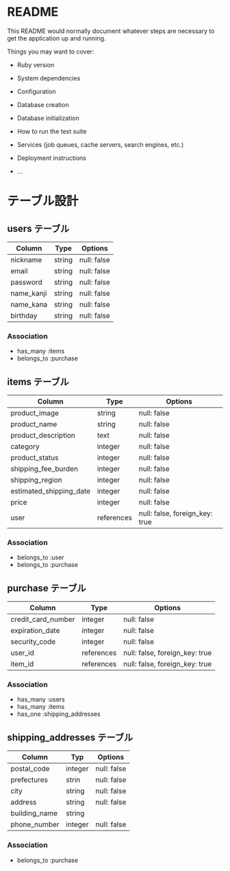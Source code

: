 # README

This README would normally document whatever steps are necessary to get the
application up and running.

Things you may want to cover:

* Ruby version

* System dependencies

* Configuration

* Database creation

* Database initialization

* How to run the test suite

* Services (job queues, cache servers, search engines, etc.)

* Deployment instructions

* ...

# テーブル設計

## users テーブル

| Column     | Type   | Options     |
| -----------| ------ | ----------- |
| nickname   | string | null: false |
| email      | string | null: false |
| password   | string | null: false |
| name_kanji | string | null: false |
| name_kana  | string | null: false |
| birthday   | string | null: false |

### Association

- has_many :items
- belongs_to :purchase

## items テーブル

| Column                  | Type       | Options                        |  
| ----------------------- | -----------| ------------------------------ |
| product_image           | string     | null: false                    |
| product_name            | string     | null: false                    |
| product_description     | text       | null: false                    |
| category                | integer    | null: false                    |
| product_status          | integer    | null: false                    |
| shipping_fee_burden     | integer    | null: false                    |
| shipping_region         | integer    | null: false                    |
| estimated_shipping_date | integer    | null: false                    |
| price                   | integer    | null: false                    |
| user                    | references | null: false, foreign_key: true |

### Association

- belongs_to :user
- belongs_to :purchase

## purchase テーブル

| Column             | Type       | Options                        |
| ------------------ | ---------- | ------------------------------ |
| credit_card_number | integer    | null: false                    |
| expiration_date    | integer    | null: false                    |
| security_code      | integer    | null: false                    |
| user_id            | references | null: false, foreign_key: true |
| item_id            | references | null: false, foreign_key: true |

### Association

- has_many :users
- has_many :items
- has_one :shipping_addresses

## shipping_addresses テーブル

| Column        | Typ     | Options     |
| ------------- | ------- | ----------- |
| postal_code   | integer | null: false |
| prefectures   | strin   | null: false |
| city          | string  | null: false |
| address       | string  | null: false |
| building_name | string  |             |
| phone_number  | integer | null: false |

### Association

- belongs_to :purchase